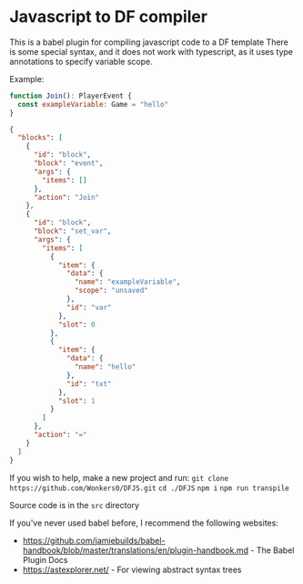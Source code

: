 # Javascript to DF compiler

This is a babel plugin for compiling javascript code to a DF template
There is some special syntax, and it does not work with typescript, as it uses type annotations to specify variable scope.

Example:

```javascript
function Join(): PlayerEvent {
  const exampleVariable: Game = "hello"
}
```

```json
{
  "blocks": [
    {
      "id": "block",
      "block": "event",
      "args": {
        "items": []
      },
      "action": "Join"
    },
    {
      "id": "block",
      "block": "set_var",
      "args": {
        "items": [
          {
            "item": {
              "data": {
                "name": "exampleVariable",
                "scope": "unsaved"
              },
              "id": "var"
            },
            "slot": 0
          },
          {
            "item": {
              "data": {
                "name": "hello"
              },
              "id": "txt"
            },
            "slot": 1
          }
        ]
      },
      "action": "="
    }
  ]
}
```

If you wish to help, make a new project and run:
`git clone https://github.com/Wonkers0/DFJS.git`
`cd ./DFJS`
`npm i`
`npm run transpile`

Source code is in the `src` directory

If you've never used babel before, I recommend the following websites:

- https://github.com/jamiebuilds/babel-handbook/blob/master/translations/en/plugin-handbook.md - The Babel Plugin Docs
- https://astexplorer.net/ - For viewing abstract syntax trees
